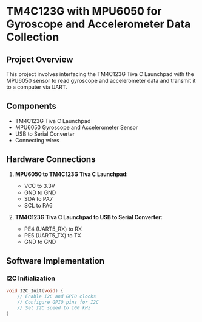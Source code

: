 # TM4C123G with MPU6050 for Gyroscope and Accelerometer Data Collection

## Project Overview
This project involves interfacing the TM4C123G Tiva C Launchpad with the MPU6050 sensor to read gyroscope and accelerometer data and transmit it to a computer via UART.

## Components
- TM4C123G Tiva C Launchpad
- MPU6050 Gyroscope and Accelerometer Sensor
- USB to Serial Converter
- Connecting wires

## Hardware Connections
1. **MPU6050 to TM4C123G Tiva C Launchpad:**
   - VCC to 3.3V
   - GND to GND
   - SDA to PA7
   - SCL to PA6

2. **TM4C123G Tiva C Launchpad to USB to Serial Converter:**
   - PE4 (UART5_RX) to RX
   - PE5 (UART5_TX) to TX
   - GND to GND

## Software Implementation
### I2C Initialization
```c
void I2C_Init(void) {
    // Enable I2C and GPIO clocks
    // Configure GPIO pins for I2C
    // Set I2C speed to 100 kHz
}
